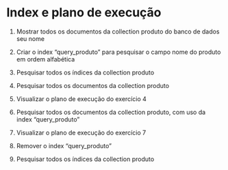 # Index e plano de execução

1. Mostrar todos os documentos da collection produto do banco de dados seu nome

2. Criar o index “query_produto” para pesquisar o campo nome do produto em ordem alfabética

3. Pesquisar todos os índices da collection produto

4. Pesquisar todos os documentos da collection produto

5. Visualizar o plano de execução do exercício 4

6. Pesquisar todos os documentos da collection produto, com uso da index “query_produto”

7. Visualizar o plano de execução do exercício 7

8. Remover o index “query_produto”

9. Pesquisar todos os índices da collection produto

